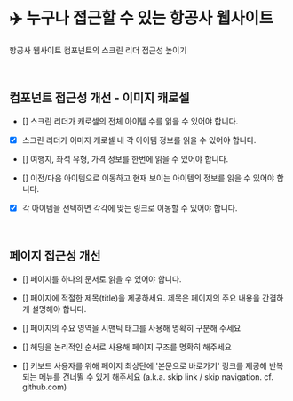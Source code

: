 # ✈️ 누구나 접근할 수 있는 항공사 웹사이트

항공사 웹사이트 컴포넌트의 스크린 리더 접근성 높이기

<br>

## 컴포넌트 접근성 개선 - 이미지 캐로셀

- [] 스크린 리더가 캐로셀의 전체 아이템 수를 읽을 수 있어야 합니다.

- [x] 스크린 리더가 이미지 캐로셀 내 각 아이템 정보를 읽을 수 있어야 합니다.

- [] 여행지, 좌석 유형, 가격 정보를 한번에 읽을 수 있어야 합니다.

- [] 이전/다음 아이템으로 이동하고 현재 보이는 아이템의 정보를 읽을 수 있어야 합니다.

- [x] 각 아이템을 선택하면 각각에 맞는 링크로 이동할 수 있어야 합니다.

<br>

## 페이지 접근성 개선

- [] 페이지를 하나의 문서로 읽을 수 있어야 합니다.

- [] 페이지에 적절한 제목(title)을 제공하세요. 제목은 페이지의 주요 내용을 간결하게 설명해야 합니다.

- [] 페이지의 주요 영역을 시맨틱 태그를 사용해 명확히 구분해 주세요

- [] 헤딩을 논리적인 순서로 사용해 페이지 구조를 명확히 해주세요

- [] 키보드 사용자를 위해 페이지 최상단에 '본문으로 바로가기' 링크를 제공해 반복되는 메뉴를 건너뛸 수 있게 해주세요 (a.k.a. skip link / skip navigation. cf. github.com)
